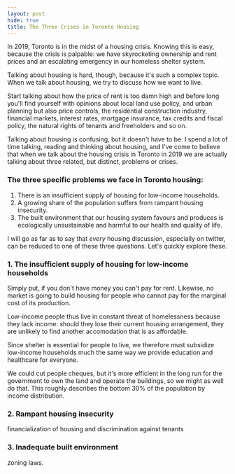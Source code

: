 ```yaml
---
layout: post
hide: true
title: The Three Crises in Toronto Housing
---
```


In 2019, Toronto is in the midst of a housing crisis. Knowing this is easy, because the crisis is palpable: we have skyrocketing ownership and rent prices and an escalating emergency in our homeless shelter system.

Talking about housing is hard, though, because it's such a complex topic. When we talk about housing, we try to discuss how we want to live.

Start talking about how the price of rent is too damn high and before long you'll find yourself with opinions about local land use policy, and urban planning but also price controls, the residential construction industry, financial markets, interest rates, mortgage insurance, tax credits and fiscal policy, the natural rights of tenants and freeholders and so on.

Talking about housing is confusing, but it doesn't have to be. I spend a lot of time talking, reading and thinking about housing, and I've come to believe that when we talk about the housing crisis in Toronto in 2019 we are actually talking about three related, but distinct, problems or crises.

### The three specific problems we face in Toronto housing:

1. There is an insufficient supply of housing for low-income households.
2. A growing share of the population suffers from rampant housing insecurity.
3. The built environment that our housing system favours and produces is ecologically unsustainable and harmful to our health and quality of life.

I will go as far as to say that _every_ housing discussion, especially on twitter, can be reduced to one of these three questions. Let's quickly explore these.

### 1. The insufficient supply of housing for low-income households

Simply put, if you don't have money you can't pay for rent. Likewise, no market is going to build housing for people who cannot pay for the marginal cost of its production.

Low-income people thus live in constant threat of homelessness because they lack income: should they lose their current housing arrangement, they are unlikely to find another accomodation that is as affordable.

Since shelter is essential for people to live, we therefore must subsidize low-income households much the same way we provide education and healthcare for everyone.

We could cut people cheques, but it's more efficient in the long run for the government to own the land and operate the buildings, so we might as well do that. This roughly describes the bottom 30% of the population by income distribution.

### 2. Rampant housing insecurity

financialization of housing and discrimination against tenants

### 3. Inadequate built environment

zoning laws.
